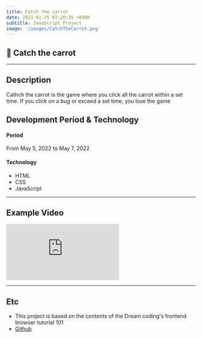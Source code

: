 ```yaml
---
title: Catch the carrot
date: 2021-01-25 07:20:35 +0300
subtitle: JavaScript Project
image: '/images/CatchTheCarrot.png'
---
```


## :carrot: Catch the carrot <br/>

___

## Description
Cathch the carrot is the game where you click all the carrot within a set time. If you click on a bug or exceed a set time, you lose the game<br/>

## Development Period & Technology<br/>
#### Period<br/>
From May 5, 2022 to May 7, 2022 <br/>

#### Technology<br/>
* HTML
* CSS
* JavaScript

___

## Example Video <br/>
<p><iframe src="https://www.youtube.com/embed/kmFEclU6JEI" frameborder="0" allowfullscreen></iframe></p>

___

## Etc
* This project is based on the contents of the Dream coding's frontend browser tutorial 101<br/>
* [Github](https://github.com/HongDaye71/JS_CatchTheCarrot)<br/>